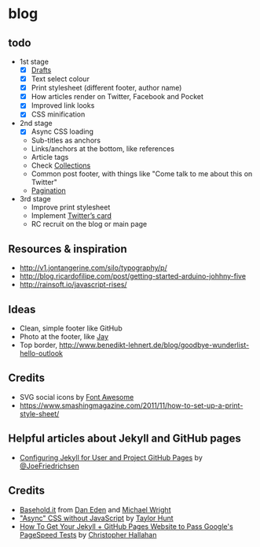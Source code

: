 # blog

## todo
- 1st stage
  - [x] [Drafts](https://jekyllrb.com/docs/drafts/)
  - [x] Text select colour
  - [x] Print stylesheet (different footer, author name)
  - [x] How articles render on Twitter, Facebook and Pocket
  - [x] Improved link looks
  - [x] CSS minification
- 2nd stage
  - [x] Async CSS loading
  - Sub-titles as anchors
  - Links/anchors at the bottom, like references
  - Article tags
  - Check [Collections](https://jekyllrb.com/docs/collections/)
  - Common post footer, with things like "Come talk to me about this on Twitter"
  - [Pagination](https://teamtreehouse.com/library/build-a-blog-with-jekyll-and-github-pages/building-and-customizing-the-blog/adding-pagination)
- 3rd stage
  - Improve print stylesheet
  - Implement [Twitter’s card](https://dev.twitter.com/cards/overview)
  - RC recruit on the blog or main page

## Resources & inspiration
- http://v1.jontangerine.com/silo/typography/p/
- http://blog.ricardofilipe.com/post/getting-started-arduino-johhny-five
- http://rainsoft.io/javascript-rises/

## Ideas
- Clean, simple footer like GitHub
- Photo at the footer, like [Jay](http://jaybowl.es/Blog/WabiSabi.html)
- Top border, http://www.benedikt-lehnert.de/blog/goodbye-wunderlist-hello-outlook

## Credits
- SVG social icons by [Font Awesome](https://github.com/encharm/Font-Awesome-SVG-PNG/tree/master/black/svg)
- https://www.smashingmagazine.com/2011/11/how-to-set-up-a-print-style-sheet/

## Helpful articles about Jekyll and GitHub pages
- [Configuring Jekyll for User and Project GitHub Pages](http://downtothewire.io/2015/08/15/configuring-jekyll-for-user-and-project-github-pages/) by [@JoeFriedrichsen](https://twitter.com/JoeFriedrichsen)

## Credits
- [Basehold.it](http://basehold.it/) from [Dan Eden](https://twitter.com/_dte) and [Michael Wright](https://twitter.com/michaelw90)
- ["Async" CSS without JavaScript](https://codepen.io/tigt/post/async-css-without-javascript) by [Taylor Hunt](https://codepen.io/tigt/)
- [How To Get Your Jekyll + GitHub Pages Website to Pass Google's PageSpeed Tests](http://chrishallahan.com/2015/12/28/pass-google-pagespeed-performance-test.html) by [Christopher Hallahan](https://twitter.com/challahan)

